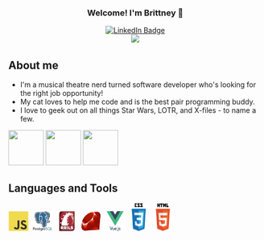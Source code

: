 <h3 align="center"> Welcome! I'm Brittney 👋 </h3>
  <div id="badges" align="center">
  <a href="https://www.linkedin.com/in/brittney-nusbaum/">
    <img src="https://img.shields.io/badge/LinkedIn-blue?style=for-the-badge&logo=linkedin&logoColor=white" alt="LinkedIn Badge"/>
  </a>
  </div>
<div id="header" align="center"> <img src="https://media.giphy.com/media/3ornk57KwDXf81rjWM/giphy.gif"></div>
  
## About me
  - I'm a musical theatre nerd turned software developer who's looking for the right job opportunity!
  - My cat loves to help me code and is the best pair programming buddy.
  - I love to geek out on all things Star Wars, LOTR, and X-files - to name a few.
  <div> 
    <img src="https://media.giphy.com/media/Fr8WBzy8DWXawF9Ueb/giphy.gif" width="70" height="70"/>
    <img src="https://media.giphy.com/media/j0HjChGV0J44KrrlGv/giphy.gif" width="70" height="70"/>
  <img src="https://media.giphy.com/media/JNP5ki0CAETgotei8h/giphy.gif" width="70" height="70"/>
  </div>
  
## Languages and Tools
   <div>
     <img src="https://github.com/devicons/devicon/blob/master/icons/javascript/javascript-original.svg" title="JavaScript" alt="JavaScript" width="40" height="40"/>&nbsp;
     <img src="https://raw.githubusercontent.com/devicons/devicon/master/icons/postgresql/postgresql-original-wordmark.svg" title="JavaScript" alt="JavaScript" width="40" height="40"/>&nbsp;
     <img src="https://raw.githubusercontent.com/devicons/devicon/master/icons/rails/rails-original-wordmark.svg" title="JavaScript" alt="JavaScript" width="40" height="40"/>&nbsp;
     <img src="https://raw.githubusercontent.com/devicons/devicon/master/icons/ruby/ruby-original.svg" title="JavaScript" alt="JavaScript" width="40" height="40"/>&nbsp;
     <img src="https://raw.githubusercontent.com/devicons/devicon/master/icons/vuejs/vuejs-original-wordmark.svg" title="JavaScript" alt="JavaScript" width="40" height="40"/>&nbsp;
     <img src="https://raw.githubusercontent.com/devicons/devicon/master/icons/css3/css3-original-wordmark.svg" title="JavaScript" alt="JavaScript" width="40" height="56"/>&nbsp;
     <img src="https://raw.githubusercontent.com/devicons/devicon/master/icons/html5/html5-original-wordmark.svg" title="JavaScript" alt="JavaScript" width="40" height="56"/>&nbsp;
  </div>
